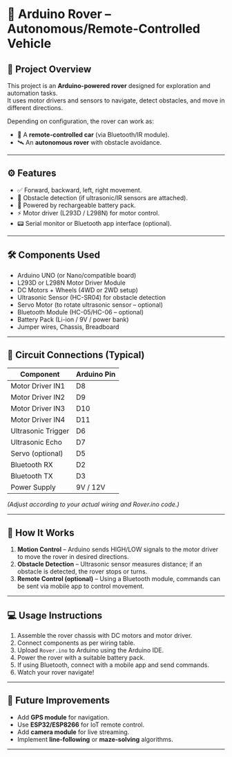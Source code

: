 # 🤖 Arduino Rover – Autonomous/Remote-Controlled Vehicle

## 📖 Project Overview  
This project is an **Arduino-powered rover** designed for exploration and automation tasks.  
It uses motor drivers and sensors to navigate, detect obstacles, and move in different directions.  

Depending on configuration, the rover can work as:  
- 🚗 A **remote-controlled car** (via Bluetooth/IR module).  
- 🛰️ An **autonomous rover** with obstacle avoidance.  

---

## ⚙️ Features  
- ✅ Forward, backward, left, right movement.  
- 🚧 Obstacle detection (if ultrasonic/IR sensors are attached).  
- 🔋 Powered by rechargeable battery pack.  
- ⚡ Motor driver (L293D / L298N) for motor control.  
- 📟 Serial monitor or Bluetooth app interface (optional).  

---

## 🛠️ Components Used  
- Arduino UNO (or Nano/compatible board)  
- L293D or L298N Motor Driver Module  
- DC Motors + Wheels (4WD or 2WD setup)  
- Ultrasonic Sensor (HC-SR04) for obstacle detection  
- Servo Motor (to rotate ultrasonic sensor – optional)  
- Bluetooth Module (HC-05/HC-06 – optional)  
- Battery Pack (Li-ion / 9V / power bank)  
- Jumper wires, Chassis, Breadboard  

---

## 🔌 Circuit Connections (Typical)  

| Component          | Arduino Pin |
|--------------------|-------------|
| Motor Driver IN1   | D8          |
| Motor Driver IN2   | D9          |
| Motor Driver IN3   | D10         |
| Motor Driver IN4   | D11         |
| Ultrasonic Trigger | D6          |
| Ultrasonic Echo    | D7          |
| Servo (optional)   | D5          |
| Bluetooth RX       | D2          |
| Bluetooth TX       | D3          |
| Power Supply       | 9V / 12V    |

*(Adjust according to your actual wiring and Rover.ino code.)*  

---

## 📜 How It Works  
1. **Motion Control** – Arduino sends HIGH/LOW signals to the motor driver to move the rover in desired directions.  
2. **Obstacle Detection** – Ultrasonic sensor measures distance; if an obstacle is detected, the rover stops or turns.  
3. **Remote Control (optional)** – Using a Bluetooth module, commands can be sent via mobile app to control movement.  

---

## 💻 Usage Instructions  
1. Assemble the rover chassis with DC motors and motor driver.  
2. Connect components as per wiring table.  
3. Upload `Rover.ino` to Arduino using the Arduino IDE.  
4. Power the rover with a suitable battery pack.  
5. If using Bluetooth, connect with a mobile app and send commands.  
6. Watch your rover navigate!  

---

## 🚀 Future Improvements  
- Add **GPS module** for navigation.  
- Use **ESP32/ESP8266** for IoT remote control.  
- Add **camera module** for live streaming.  
- Implement **line-following** or **maze-solving** algorithms.  

---
